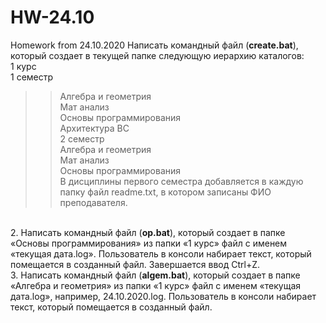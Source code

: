 # HW-24.10
Homework from 24.10.2020
Написать командный файл (<b>create.bat</b>), который создает в текущей папке следующую иерархию каталогов:</br>
1 курс</br>
 1 семестр</br>
 > >Алгебра и геометрия</br>
 > >Мат анализ</br>
 > >Основы программирования</br>
 > >Архитектура ВС</br>
 2 семестр</br>
 > >Алгебра и геометрия</br>
 > >Мат анализ</br>
 > >Основы программирования</br>
В дисциплины первого семестра добавляется в каждую папку файл readme.txt, в котором записаны ФИО преподавателя.</br>
</br>
2. Написать командный файл (<b>op.bat</b>), который создает в папке «Основы программирования» из папки «1 курс» файл с именем «текущая дата.log». Пользователь в консоли набирает текст, который помещается в созданный файл. Завершается ввод Ctrl+Z.
</br>
3. Написать командный файл (<b>algem.bat</b>), который создает в папке «Алгебра и геометрия» из папки «1 курс» файл с именем «текущая дата.log», например, 24.10.2020.log. Пользователь в консоли набирает текст, который помещается в созданный файл.
